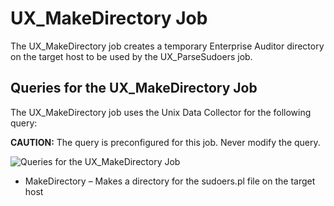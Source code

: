 # UX_MakeDirectory Job

The UX_MakeDirectory job creates a temporary Enterprise Auditor directory on the target host to be
used by the UX_ParseSudoers job.

## Queries for the UX_MakeDirectory Job

The UX_MakeDirectory job uses the Unix Data Collector for the following query:

**CAUTION:** The query is preconfigured for this job. Never modify the query.

![Queries for the UX_MakeDirectory Job](/img/versioned_docs/accessanalyzer_11.6/accessanalyzer/solutions/unix/privilegedaccess/sudoers/collection/makedirectoryquery.webp)

- MakeDirectory – Makes a directory for the sudoers.pl file on the target host
